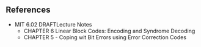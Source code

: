 ## References

*	MIT 6.02 DRAFTLecture Notes
	*	CHAPTER 6 Linear Block Codes: Encoding and Syndrome Decoding
	*	CHAPTER 5 - Coping wit Bit Errors using Error Correction Codes
